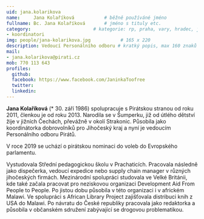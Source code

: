 ```yaml
---
uid: jana.kolarikova
name:     Jana Kolaříková      		# běžně používáné jméno
fullname: Bc. Jana Kolaříková  		# jméno s tituly etc.
category:                 		# kategorie: rp, praha, vary, hradec, jmk, senat
- koordinatori
img: people/jana-kolarikova.jpg           # 165 x 220
description: Vedoucí Personálního odboru # kratký popis, max 160 znaků
mail:
- jana.kolarikova@pirati.cz
mob: 770 113 643
profiles:
  github:
  facebook: https://www.facebook.com/JaninkaToofree
  twitter:
  linkedin:
---
```


**Jana Kolaříková** (* 30. září 1986) spolupracuje s Pirátskou stranou od roku 2011, členkou je od roku 2013. Narodila se v Šumperku, již od útlého dětství žije v jižních Čechách, převážně v okolí Strakonic. Působila jako koordinátorka dobrovolníků pro Jihočeský kraj a nyní je vedoucím Personálního odboru Pirátů.

V roce 2019 se uchází o pirátskou nominaci do voleb do Evropského parlamentu.

Vystudovala Střední pedagogickou školu v Prachaticích. Pracovala následně jako dispečerka, vedoucí expedice nebo supply chain manager v různých jihočeských firmách. Mezinárodní spolupráci studovala ve Velké Británii, kde také začala pracovat pro neziskovou organizaci Development Aid From People to People. Po jistou dobu působila v této organizaci i v africkém Malawi. Ve spolupráci s African Library Project zajišťovala distribuci knih z USA do Malawi. Po návratu do České republiky pracovala jako redaktorka a působila v občanském sdružení zabývající se drogovou problematikou. 
